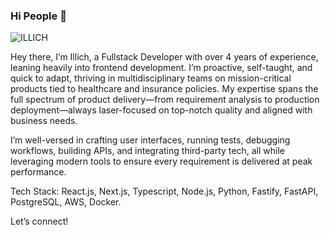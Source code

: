 ### Hi People 👋

![ILLICH](https://user-images.githubusercontent.com/49048159/88420834-7ee60580-cdb5-11ea-9cc5-05c62162b923.png)

Hey there, I’m Illich, a Fullstack Developer with over 4 years of experience, leaning heavily into frontend development. I’m proactive, self-taught, and quick to adapt, thriving in multidisciplinary teams on mission-critical products tied to healthcare and insurance policies. My expertise spans the full spectrum of product delivery—from requirement analysis to production deployment—always laser-focused on top-notch quality and aligned with business needs.

I’m well-versed in crafting user interfaces, running tests, debugging workflows, building APIs, and integrating third-party tech, all while leveraging modern tools to ensure every requirement is delivered at peak performance.

Tech Stack: React.js, Next.js, Typescript, Node.js, Python, Fastify, FastAPI, PostgreSQL, AWS, Docker.

Let’s connect!
